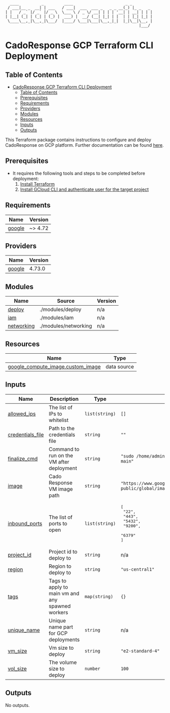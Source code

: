 ```
  ____          _         ____                       _ _         
 / ___|__ _  __| | ___   / ___|  ___  ___ _   _ _ __(_) |_ _   _ 
| |   / _` |/ _` |/ _ \  \___ \ / _ \/ __| | | | '__| | __| | | |
| |__| (_| | (_| | (_) |  ___) |  __/ (__| |_| | |  | | |_| |_| |
 \____\__,_|\__,_|\___/  |____/ \___|\___|\__,_|_|  |_|\__|\__, |
                                                           |___/ 
```
# CadoResponse GCP Terraform CLI Deployment
## Table of Contents
- [CadoResponse GCP Terraform CLI Deployment](#cadoresponse-gcp-terraform-cli-deployment)
  - [Table of Contents](#table-of-contents)
  - [Prerequisites](#prerequisites)
  - [Requirements](#requirements)
  - [Providers](#providers)
  - [Modules](#modules)
  - [Resources](#resources)
  - [Inputs](#inputs)
  - [Outputs](#outputs)


This Terraform package contains instructions to configure and deploy CadoResponse on GCP platform. Further documentation can be found [here](https://docs.cadosecurity.com/cado-response/deploy/gcp/gcp-settings).

## Prerequisites

* It requires the following tools and steps to be completed before deployment:
    1. [Install Terraform](https://learn.hashicorp.com/tutorials/terraform/install-cli)
    2. [Install GCloud CLI and authenticate user for the target project](https://cloud.google.com/sdk/docs/install)

## Requirements

| Name                                                             | Version |
| ---------------------------------------------------------------- | ------- |
| <a name="requirement_google"></a> [google](#requirement\_google) | ~> 4.72 |

## Providers

| Name                                                       | Version |
| ---------------------------------------------------------- | ------- |
| <a name="provider_google"></a> [google](#provider\_google) | 4.73.0  |

## Modules

| Name                                                               | Source               | Version |
| ------------------------------------------------------------------ | -------------------- | ------- |
| <a name="module_deploy"></a> [deploy](#module\_deploy)             | ./modules/deploy     | n/a     |
| <a name="module_iam"></a> [iam](#module\_iam)                      | ./modules/iam        | n/a     |
| <a name="module_networking"></a> [networking](#module\_networking) | ./modules/networking | n/a     |

## Resources

| Name                                                                                                                                 | Type        |
| ------------------------------------------------------------------------------------------------------------------------------------ | ----------- |
| [google_compute_image.custom_image](https://registry.terraform.io/providers/hashicorp/google/latest/docs/data-sources/compute_image) | data source |

## Inputs

| Name                                                                                 | Description                                      | Type           | Default                                                                                          | Required |
| ------------------------------------------------------------------------------------ | ------------------------------------------------ | -------------- | ------------------------------------------------------------------------------------------------ | :------: |
| <a name="input_allowed_ips"></a> [allowed\_ips](#input\_allowed\_ips)                | The list of IPs to whitelist                     | `list(string)` | `[]`                                                                                             |    no    |
| <a name="input_credentials_file"></a> [credentials\_file](#input\_credentials\_file) | Path to the credentials file                     | `string`       | `""`                                                                                             |    no    |
| <a name="input_finalize_cmd"></a> [finalize\_cmd](#input\_finalize\_cmd)             | Command to run on the VM after deployment        | `string`       | `"sudo /home/admin/processor/release/finalize.sh --main"`                                        |    no    |
| <a name="input_image"></a> [image](#input\_image)                                    | Cado Response VM image path                      | `string`       | `"https://www.googleapis.com/compute/v1/projects/cado-public/global/images/cadoresponse-2-75-0"` |    no    |
| <a name="input_inbound_ports"></a> [inbound\_ports](#input\_inbound\_ports)          | The list of ports to open                        | `list(string)` | <pre>[<br>  "22",<br>  "443",<br>  "5432",<br>  "9200",<br>  "6379"<br>]</pre>                   |    no    |
| <a name="input_project_id"></a> [project\_id](#input\_project\_id)                   | Project id to deploy to                          | `string`       | n/a                                                                                              |   yes    |
| <a name="input_region"></a> [region](#input\_region)                                 | Region to deploy to                              | `string`       | `"us-central1"`                                                                                  |    no    |
| <a name="input_tags"></a> [tags](#input\_tags)                                       | Tags to apply to main vm and any spawned workers | `map(string)`  | `{}`                                                                                             |    no    |
| <a name="input_unique_name"></a> [unique\_name](#input\_unique\_name)                | Unique name part for GCP deployments             | `string`       | n/a                                                                                              |   yes    |
| <a name="input_vm_size"></a> [vm\_size](#input\_vm\_size)                            | Vm size to deploy                                | `string`       | `"e2-standard-4"`                                                                                |    no    |
| <a name="input_vol_size"></a> [vol\_size](#input\_vol\_size)                         | The volume size to deploy                        | `number`       | `100`                                                                                            |    no    |

## Outputs

No outputs.
